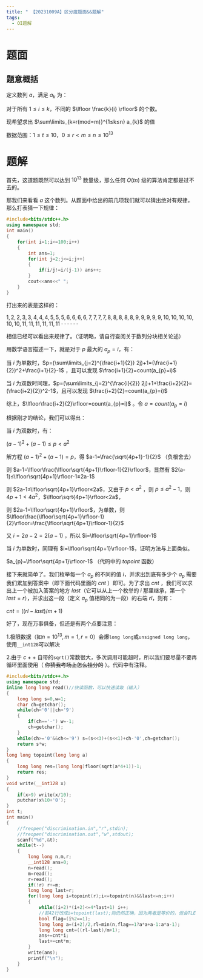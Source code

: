 ```yaml
---
title: " 【20231009A】区分度题面&&题解"
tags:
  - OI题解
---
```

# 题面
## 题意概括
定义数列 $a$，满足 $a_{k}$ 为：

对于所有 $1≤i≤k$，不同的 $\lfloor \frac{k}{i} \rfloor$ 的个数。

现希望求出 $\sum\limits_{k≡r(mod=m)}^{1≤k≤n} a_{k}$ 的值

数据范围：$1≤t≤10，0≤r<m≤n≤10^{13}$
# 题解
首先，这道题既然可以达到 $10^{13}$ 数量级，那么任何 $O(tn)$ 级的算法肯定都是过不去的。

那我们来看看 $a$ 这个数列。从题面中给出的前几项我们就可以猜出绝对有规律，那么打表猜一下规律：
```cpp
#include<bits/stdc++.h>
using namespace std;
int main()
{
	for(int i=1;i<=100;i++)
	{
		int ans=1;
		for(int j=2;j<=i;j++)
		{
			if(i/j!=i/(j-1)) ans++;
		}
		cout<<ans<<" ";
	}
}
``````
打出来的表是这样的：

$1,2,2,3,3,4,4,4,5,5,5,6,6,6,6,7,7,7,7,8,8,8,8,8,9,9,9,9,9,10,10,10,10,10,10,11,11,11,11,11,11\cdot\cdot\cdot\cdot\cdot\cdot$

相信已经可以看出来规律了。（证明略，请自行查阅关于数列分块相关论述）

用数学语言描述一下，就是对于 $p$ 最大的 $a_{p}=i$，有：

当 $i$ 为单数时，$p=(\sum\limits_{j=2}^{\frac{i+1}{2}} 2j)+1=(\frac{i+1}{2})^2+\frac{i+1}{2}-1$ ，且可以发现 $\frac{i+1}{2}=count(a_{p}=i)$ 

当 $i$ 为双数时同理，$p=(\sum\limits_{j=2}^{\frac{i}{2}} 2j)+1+\frac{i+2}{2}=(\frac{i+2}{2})^2-1$，且可以发现 $\frac{i+2}{2}=count(a_{p}=i)$ 

综上，$\lfloor\frac{i+2}{2}\rfloor=count(a_{p}=i)$ 。令 $a=count(a_{p}=i)$

根据刚才的结论，我们可以得出：

当 $i$ 为双数时，有：

$(a-1)^2+(a-1)≤p<a^2$

解方程 $(a-1)^2+(a-1)=p$，得 $a-1=\frac{\sqrt{4p+1}-1}{2}$ （负根舍去）

则 $a-1=\lfloor\frac{\lfloor\sqrt{4p+1}\rfloor-1}{2}\rfloor$，显然有 $2(a-1)≤\lfloor\sqrt{4p+1}\rfloor-1≤2a-1$

则 $2a-1≤\lfloor\sqrt{4p+1}\rfloor≤2a$，又由于 $p<a^2$ ，则 $p≤a^2-1$，则 $4p+1<4a^2$，$\lfloor\sqrt{4p+1}\rfloor<2a$，

则 $2a-1=\lfloor\sqrt{4p+1}\rfloor$，为单数，则 $\lfloor\frac{\lfloor\sqrt{4p+1}\rfloor-1}{2}\rfloor=\frac{\lfloor\sqrt{4p+1}\rfloor-1}{2}$

又 $i=2a-2=2(a-1)$ ，所以 $i=\lfloor\sqrt{4p+1}\rfloor-1$

当 $i$ 为单数时，同理有 $i=\lfloor\sqrt{4p+1}\rfloor-1$，证明方法与上面类似。

$a_{p}=\lfloor\sqrt{4p+1}\rfloor-1$ （代码中的 $topoint$ 函数）

接下来就简单了。我们枚举每一个 $a_{p}$ 的不同的值 $i$，并求出到底有多少个 $a_{p}$ 需要我们累加到答案中（即下面代码里面的 $cnt$ ）即可。为了求出 $cnt$ ，我们可以求出上一个被加入答案的地方 $last$（它可以从上一个枚举的 $i$ 那里继承，第一个 $last=r$），并求出这一段（定义 $a_{p}$ 值相同的为一段）的右端 $rl$，则有：

$cnt=((rl-last)/m+1)$ 

好了，现在万事俱备，但还是有两个点要注意：

1.极限数据（如$n=10^{13},m=1,r=0$）会爆`long long`或`unsigned long long`，使用`__int128`可以解决

2.由于 $c++$ 自带的`sqrt()`常数很大，多次调用可能超时，所以我们要尽量不要再循环里面使用（ ~~你猜我考场上怎么挂分的~~ ）。代码中有注释。
```cpp
#include<bits/stdc++.h>
using namespace std;
inline long long read()//快读函数，可以快速读取（输入） 
{
	long long s=0,w=1;
	char ch=getchar();
	while(ch<'0'||ch>'9')
	{
		if(ch=='-') w=-1;
		ch=getchar();
	} 
	while(ch>='0'&&ch<='9') s=(s<<3)+(s<<1)+ch-'0',ch=getchar();
	return s*w;
}
long long topoint(long long a)
{
	long long res=(long long)floor(sqrt(a*4+1))-1;
	return res;
}
void write(__int128 x)
{
	if(x>9) write(x/10);
	putchar(x%10+'0');
}
int t;
int main()
{
	//freopen("discrimination.in","r",stdin);
	//freopen("discrimination.out","w",stdout);
	scanf("%d",&t);
	while(t--)
	{
		long long n,m,r;
		__int128 ans=0;
		n=read();
		m=read();
		r=read();
		if(!r) r+=m;
		long long last=r;
		for(long long i=topoint(r);i<=topoint(n)&&last<=n;i++)
		{
			while((i+2)*(i+2)<=4*last+1) i++;
			//若42行改成i=topoint(last);则仍然正确，因为两者是等价的，但会TLE（80pts）
			bool flag=(i%2==1);
			long long a=(i+2)/2,rl=min(n,flag==1?a*a+a-1:a*a-1);
			long long cnt=((rl-last)/m+1);
			ans+=cnt*i;
			last+=cnt*m;
		}
		write(ans);
		printf("\n");
	}
}
``````


